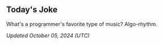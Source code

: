 ## Today's Joke
What's a programmer's favorite type of music? Algo-rhythm.

*Updated October 05, 2024 (UTC)*
